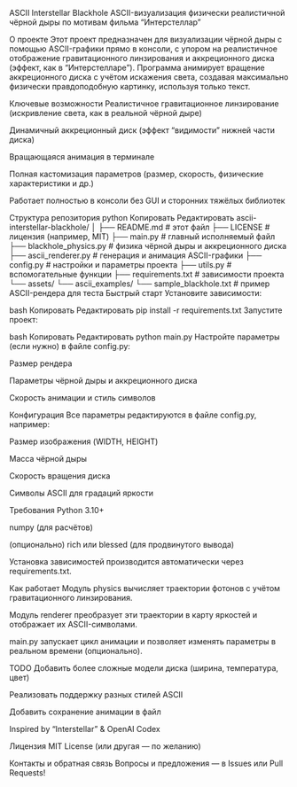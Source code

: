 ASCII Interstellar Blackhole
ASCII-визуализация физически реалистичной чёрной дыры по мотивам фильма “Интерстеллар”

О проекте
Этот проект предназначен для визуализации чёрной дыры с помощью ASCII-графики прямо в консоли, с упором на реалистичное отображение гравитационного линзирования и аккреционного диска (эффект, как в “Интерстелларе”).
Программа анимирует вращение аккреционного диска с учётом искажения света, создавая максимально физически правдоподобную картинку, используя только текст.

Ключевые возможности
Реалистичное гравитационное линзирование (искривление света, как в реальной чёрной дыре)

Динамичный аккреционный диск (эффект “видимости” нижней части диска)

Вращающаяся анимация в терминале

Полная кастомизация параметров (размер, скорость, физические характеристики и др.)

Работает полностью в консоли без GUI и сторонних тяжёлых библиотек

Структура репозитория
python
Копировать
Редактировать
ascii-interstellar-blackhole/
│
├── README.md                  # этот файл
├── LICENSE                    # лицензия (например, MIT)
├── main.py                    # главный исполняемый файл
├── blackhole_physics.py       # физика чёрной дыры и аккреционного диска
├── ascii_renderer.py          # генерация и анимация ASCII-графики
├── config.py                  # настройки и параметры проекта
├── utils.py                   # вспомогательные функции
├── requirements.txt           # зависимости проекта
└── assets/
    └── ascii_examples/
        └── sample_blackhole.txt  # пример ASCII-рендера для теста
Быстрый старт
Установите зависимости:

bash
Копировать
Редактировать
pip install -r requirements.txt
Запустите проект:

bash
Копировать
Редактировать
python main.py
Настройте параметры (если нужно) в файле config.py:

Размер рендера

Параметры чёрной дыры и аккреционного диска

Скорость анимации и стиль символов

Конфигурация
Все параметры редактируются в файле config.py, например:

Размер изображения (WIDTH, HEIGHT)

Масса чёрной дыры

Скорость вращения диска

Символы ASCII для градаций яркости

Требования
Python 3.10+

numpy (для расчётов)

(опционально) rich или blessed (для продвинутого вывода)

Установка зависимостей производится автоматически через requirements.txt.

Как работает
Модуль physics вычисляет траектории фотонов с учётом гравитационного линзирования.

Модуль renderer преобразует эти траектории в карту яркостей и отображает их ASCII-символами.

main.py запускает цикл анимации и позволяет изменять параметры в реальном времени (опционально).

TODO
 Добавить более сложные модели диска (ширина, температура, цвет)

 Реализовать поддержку разных стилей ASCII

 Добавить сохранение анимации в файл

Inspired by “Interstellar” & OpenAI Codex

Лицензия
MIT License (или другая — по желанию)

Контакты и обратная связь
Вопросы и предложения — в Issues или Pull Requests!
